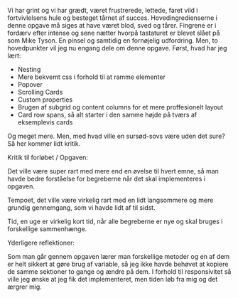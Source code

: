 Vi har grint og vi har grædt, været frustrerede, lettede, faret vild i fortvivlelsens hule og besteget tårnet af succes. Hovedingredienserne i denne opgave må siges at have været blod, sved og tårer. Fingrene er i fordærv efter intense og sene nætter hvorpå tastaturet er blevet slået på som Mike Tyson. En pinsel og samtidig en fornøjelig udfordring. Men, to hovedpunkter vil jeg nu engang dele om denne opgave. Først, hvad har jeg lært:

- Nesting
- Mere bekvemt css i forhold til at ramme elementer
- Popover
- Scrolling Cards
- Custom properties
- Brugen af subgrid og content columns for et mere proffesionelt layout
- Card row  spans, så alt starter i den samme højde på tværs af eksemplevis cards

Og meget mere.
Men, med hvad ville en sursød-sovs være uden det sure? Så her kommer lidt kritik.

Kritik til forløbet / Opgaven:


Det ville være super rart med mere end en øvelse til hvert emne, så man havde bedre forståelse for begreberne når det skal implementeres i opgaven.

Tempoet, det ville være virkelig rart med en lidt langsommere og mere grundig gennemgang, som vi havde lidt af til sidst.

Tid, en uge er virkelig kort tid, når alle begreberne er nye og skal bruges i forskellige sammenhænge.

Yderligere reflektioner:

Som man går gennem opgaven lærer man forskellige metoder og en af dem er helt sikkert at gøre brug af variable, så jeg ikke havde behøvet at kopiere de samme sektioner to gange og ændre på dem. I forhold til responsivitet så ville jeg ønske at jeg fik det implementeret, men tiden løb fra mig og det ærgrer mig.
